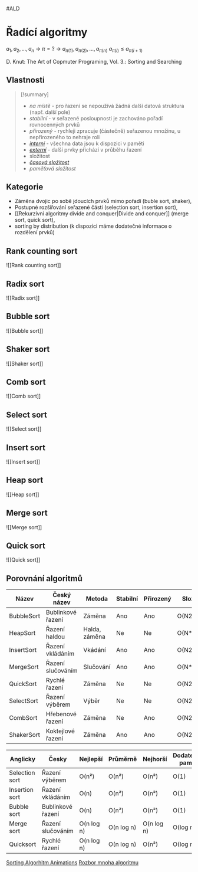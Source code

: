 #ALD 
# Řadící algoritmy

$a_1, a_2, ..., a_n$ -> $\pi = ?$ -> $a_{\pi(1)}, a_{\pi(2)}, ..., a_{\pi(n)}$
$a_{\pi(i)} \leq a_{\pi(i+1)}$

D. Knut: The Art of Copmuter Programing, Vol. 3.: Sorting and Searching

## Vlastnosti
> [!summary]
>- *na místě* - pro řazení se nepoužívá žádná další datová struktura (např. další pole)
>- *stabilní* - v seřazené posloupnosti je zachováno pořadí rovnocenných prvků
>- *přirozený* - rychleji zpracuje (částečně) seřazenou množinu, u nepřirozeného to nehraje roli
>- [*interní*](https://en.wikipedia.org/wiki/Internal_sort) - všechna data jsou k dispozici v paměti
>- [*externí*](https://en.wikipedia.org/wiki/External_sorting) - další prvky přichází v průběhu řazení
>- složitost 
 >- [*časová složitost*](https://cs.wikipedia.org/wiki/Asymptotick%C3%A1_slo%C5%BEitost) 
 >- *paměťová složitost*

## Kategorie

- Záměna dvojic po sobě jdoucích prvků mimo pořadí (buble sort, shaker),
- Postupné rozšiřování seřazené části (selection sort, insertion sort),
- [[Rekurzivní algoritmy divide and conquer|Divide and conquer]] (merge sort, quick sort),
- sorting by distribution (k dispozici máme dodatečné informace o rozdělení prvků)

## Rank counting sort
![[Rank counting sort]]

## Radix sort 
![[Radix sort]]
## Bubble sort 
![[Bubble sort]]

## Shaker sort
![[Shaker sort]]

## Comb sort
![[Comb sort]]

## Select sort
![[Select sort]]
## Insert sort
![[Insert sort]]

## Heap sort
![[Heap sort]]

## Merge sort
![[Merge sort]]

## Quick sort
![[Quick sort]]

## Porovnání algoritmů

|**Název**|**Český název**|**Metoda**|**Stabilní**|**Přirozený**|**Složitost**|
|---|---|---|---|---|---|
|BubbleSort|Bublinkové řazení|Záměna|Ano|Ano|O(N2)|
|HeapSort|Řazení haldou|Halda, záměna|Ne|Ne|O(N\*log(N))|
|InsertSort|Řazení vkládáním|Vkádání|Ano|Ano|O(N2)|
|MergeSort|Řazení slučováním|Slučování|Ano|Ano|O(N\*log(N))|
|QuickSort|Rychlé řazení|Záměna|Ne|Ne|O(N2)|
|SelectSort|Řazení výběrem|Výběr|Ne|Ne|O(N2)|
|CombSort|Hřebenové řazení|Záměna|Ne|Ano|O(N2)|
|ShakerSort|Koktejlové řazení|Záměna|Ano|Ano|O(N2)|


| Anglicky       | Česky             | Nejlepší   | Průměrně   | Nejhorší   | Dodatečná pamět | Stabilní  | Přirozené | Metoda    |
|----------------|-------------------|------------|------------|------------|-----------------|-----------|-----------|-----------|
| Selection sort | Řazení výběrem    | O(n²)      | O(n²)      | O(n²)      | O(1)            | zprav. ne | ne        | výběr     |
| Insertion sort | Řazení vkládáním  | O(n)       | O(n²)      | O(n²)      | O(1)            | ano       | ano       | vkládání  |
| Bubble sort    | Bublinkové řazení | O(n)       | O(n²)      | O(n²)      | O(1)            | ano       | ano       | záměna    |
| Merge sort     | Řazení slučováním | O(n log n) | O(n log n) | O(n log n) | O(log n)        | ano       | ano       | slučování |
| Quicksort      | Rychlé řazení     | O(n log n) | O(n log n) | O(n²)      | O(log n)        | ne        | ne        | záměna    |


[Sorting Algorhitm Animations](http://www.sorting-algorithms.com/)
[Rozbor mnoha algoritmu](https://www.algoritmy.net/article/75/Porovnani-algoritmu)